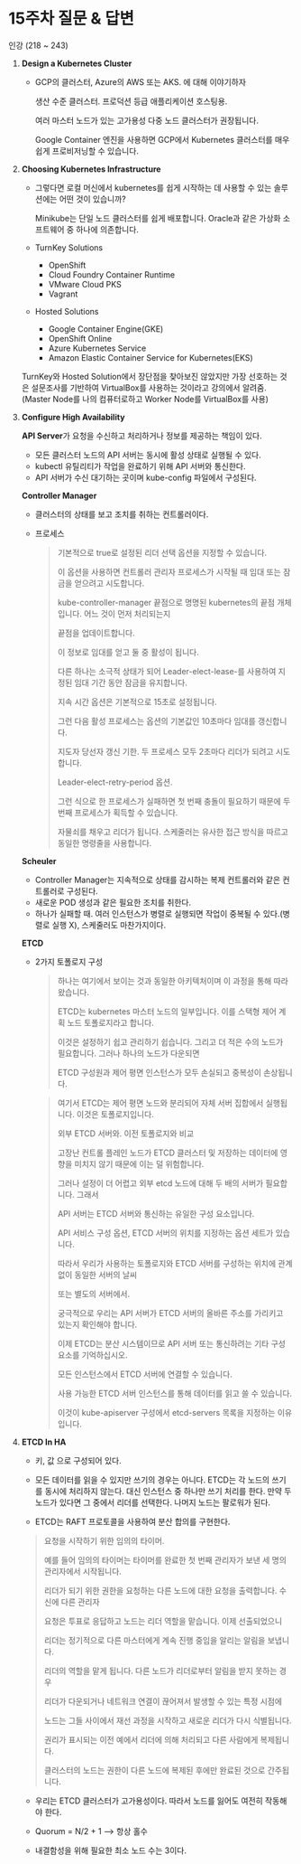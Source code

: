 # 15주차 질문 & 답변



인강 (218 ~ 243)



1. **Design a Kubernetes Cluster**

   - GCP의 클러스터, Azure의 AWS 또는 AKS. 에 대해 이야기하자

     생산 수준 클러스터. 프로덕션 등급 애플리케이션 호스팅용.

     여러 마스터 노드가 있는 고가용성 다중 노드 클러스터가 권장됩니다.

     

     Google Container 엔진을 사용하면 GCP에서 Kubernetes 클러스터를 매우 쉽게 프로비저닝할 수 있습니다.

2. **Choosing Kubernetes Infrastructure**

   - 그렇다면 로컬 머신에서 kubernetes를 쉽게 시작하는 데 사용할 수 있는 솔루션에는 어떤 것이 있습니까?

     Minikube는 단일 노드 클러스터를 쉽게 배포합니다. Oracle과 같은 가상화 소프트웨어 중 하나에 의존합니다.

   - TurnKey Solutions

     - OpenShift
     - Cloud Foundry Container Runtime
     - VMware Cloud PKS
     - Vagrant

   - Hosted Solutions

     - Google Container Engine(GKE)
     - OpenShift Online
     - Azure Kubernetes Service
     - Amazon Elastic Container Service for Kubernetes(EKS)

   TurnKey와 Hosted  Solution에서 장단점을 찾아보진 않았지만 가장 선호하는 것은 설문조사를 기반하여 VirtualBox를 사용하는 것이라고 강의에서 알려줌. (Master Node를 나의 컴퓨터로하고 Worker Node를 VirtualBox를 사용)

3. **Configure High Availability**

   **API Server**가 요청을 수신하고 처리하거나 정보를 제공하는 책임이 있다.

   - 모든 클러스터 노드의 API 서버는 동시에 활성 상태로 실행될 수 있다.
   - kubectl 유틸리티가 작업을 완료하기 위해 API 서버와 통신한다.
   - API 서버가 수신 대기하는 곳이며 kube-config 파일에서 구성된다.

   **Controller Manager**

   - 클러스터의 상태를 보고 조치를 취하는 컨트롤러이다.

   - 프로세스

     > 기본적으로 true로 설정된 리더 선택 옵션을 지정할 수 있습니다.
     >
     > 이 옵션을 사용하면 컨트롤러 관리자 프로세스가 시작될 때 임대 또는 잠금을 얻으려고 시도합니다.
     >
     > kube-controller-manager 끝점으로 명명된 kubernetes의 끝점 개체입니다. 어느 것이 먼저 처리되는지
     >
     > 끝점을 업데이트합니다.
     >
     > 이 정보로 임대를 얻고 둘 중 활성이 됩니다.
     >
     > 다른 하나는 소극적 상태가 되어 Leader-elect-lease-를 사용하여 지정된 임대 기간 동안 잠금을 유지합니다.
     >
     > 지속 시간 옵션은 기본적으로 15초로 설정됩니다.
     >
     > 그런 다음 활성 프로세스는 옵션의 기본값인 10초마다 임대를 갱신합니다.
     >
     > 지도자 당선자 갱신 기한. 두 프로세스 모두 2초마다 리더가 되려고 시도합니다.
     >
     > Leader-elect-retry-period 옵션.
     >
     > 그런 식으로 한 프로세스가 실패하면 첫 번째 충돌이 필요하기 때문에 두 번째 프로세스가 획득할 수 있습니다.
     >
     > 자물쇠를 채우고 리더가 됩니다. 스케줄러는 유사한 접근 방식을 따르고 동일한 명령줄을 사용합니다.

   **Scheuler**

   - Controller Manager는 지속적으로 상태를 감시하는 복제 컨트롤러와 같은 컨트롤러로 구성된다.
   - 새로운 POD 생성과 같은 필요한 조치를 취한다.
   - 하나가 실패할 때. 여러 인스턴스가 병렬로 실행되면 작업이 중복될 수 있다.(병렬로 실행 X), 스케줄러도 마찬가지이다.

   **ETCD**

   - 2가지 토폴로지 구성

     > 하나는 여기에서 보이는 것과 동일한 아키텍처이며 이 과정을 통해 따라왔습니다.
     >
     > ETCD는 kubernetes 마스터 노드의 일부입니다. 이를 스택형 제어 계획 노드 토폴로지라고 합니다.
     >
     > 이것은 설정하기 쉽고 관리하기 쉽습니다. 그리고 더 적은 수의 노드가 필요합니다. 그러나 하나의 노드가 다운되면
     >
     > ETCD 구성원과 제어 평면 인스턴스가 모두 손실되고 중복성이 손상됩니다. 

     > 여기서 ETCD는 제어 평면 노드와 분리되어 자체 서버 집합에서 실행됩니다. 이것은 토폴로지입니다.
     >
     > 외부 ETCD 서버와. 이전 토폴로지와 비교
     >
     > 고장난 컨트롤 플레인 노드가 ETCD 클러스터 및 저장하는 데이터에 영향을 미치지 않기 때문에 이는 덜 위험합니다.
     >
     > 그러나 설정이 더 어렵고 외부 etcd 노드에 대해 두 배의 서버가 필요합니다. 그래서
     >
     > API 서버는 ETCD 서버와 통신하는 유일한 구성 요소입니다.
     >
     > API 서비스 구성 옵션, ETCD 서버의 위치를 지정하는 옵션 세트가 있습니다.
     >
     > 따라서 우리가 사용하는 토폴로지와 ETCD 서버를 구성하는 위치에 관계없이 동일한 서버의 날씨
     >
     > 또는 별도의 서버에서.
     >
     > 궁극적으로 우리는 API 서버가 ETCD 서버의 올바른 주소를 가리키고 있는지 확인해야 합니다.
     >
     > 이제 ETCD는 분산 시스템이므로 API 서버 또는 통신하려는 기타 구성 요소를 기억하십시오.
     >
     > 모든 인스턴스에서 ETCD 서버에 연결할 수 있습니다.
     >
     > 사용 가능한 ETCD 서버 인스턴스를 통해 데이터를 읽고 쓸 수 있습니다.
     >
     > 이것이 kube-apiserver 구성에서 etcd-servers 목록을 지정하는 이유입니다.

4. **ETCD In HA**

   - 키, 값 으로 구성되어 있다.

   - 모든 데이터를 읽을 수 있지만 쓰기의 경우는 아니다. ETCD는 각 노드의 쓰기를 동시에 처리하지 않는다. 대신 인스턴스 중 하나만 쓰기 처리를 한다. 만약 두 노드가 있다면 그 중에서 리더를 선택한다. 나머지 노드는 팔로워가 된다.

   -  ETCD는 RAFT 프로토콜을 사용하여 분산 합의를 구현한다.

     > 요청을 시작하기 위한 임의의 타이머.
     >
     > 예를 들어 임의의 타이머는 타이머를 완료한 첫 번째 관리자가 보낸 세 명의 관리자에서 시작됩니다.
     >
     > 리더가 되기 위한 권한을 요청하는 다른 노드에 대한 요청을 출력합니다. 수신에 다른 관리자
     >
     > 요청은 투표로 응답하고 노드는 리더 역할을 맡습니다. 이제 선출되었으니
     >
     > 리더는 정기적으로 다른 마스터에게 계속 진행 중임을 알리는 알림을 보냅니다.
     >
     > 리더의 역할을 맡게 됩니다. 다른 노드가 리더로부터 알림을 받지 못하는 경우
     >
     > 리더가 다운되거나 네트워크 연결이 끊어져서 발생할 수 있는 특정 시점에
     >
     > 노드는 그들 사이에서 재선 과정을 시작하고 새로운 리더가 다시 식별됩니다.
     >
     > 권리가 표시되는 이전 예에서 리더에 의해 처리되고 다른 사람에게 복제됩니다.
     >
     > 클러스터의 노드는 권한이 다른 노드에 복제된 후에만 완료된 것으로 간주됩니다.

   - 우리는 ETCD 클러스터가 고가용성이다. 따라서 노드를 잃어도 여전히 작동해야 한다.

   - Quorum = N/2 + 1 —-> 항상 홀수

   - 내결함성을 위해 필요한 최소 노드 수는 3이다.

